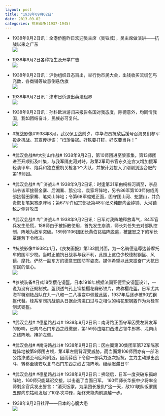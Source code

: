 ```yaml
---
layout: post
title: "1938年09月02日"
date: 2013-09-02
categories: 抗日战争(1937-1945)
---
```


<meta name="referrer" content="no-referrer" />

- 1938年9月2日讯：全港侨胞昨日欢迎吴主席（吴铁城），吴主席做演讲——抗战以来之广东 <br/><img src="https://ww2.sinaimg.cn/large/aca367d8jw1e88ic74re5j208v12otc5.jpg" />

- 1938年9月2日各种招生及开学广告 <br/><img src="https://ww3.sinaimg.cn/large/aca367d8jw1e88gpuhdhzj20jr0jmq6y.jpg" />

- 1938年9月2日讯：沪伪组织丑态百出，举行伪市民大会，出钱收买流氓乞丐充数，各商铺等故意倒悬伪旗 <br/><img src="https://ww4.sinaimg.cn/large/aca367d8jw1e88evihhjmj20ce0iegmy.jpg" />

- 1938年9月2日讯：津市日侨退出英法租界 <br/><img src="https://ww2.sinaimg.cn/large/aca367d8jw1e889o2md17j20720peta5.jpg" />

- 1938年9月2日讯：孙科欧洲游归来报告各国对我态度，除德意外，均同情我国，我如团结奋斗，民族必可复兴。 <br/><img src="https://ww2.sinaimg.cn/large/aca367d8jw1e887xnoiwnj20go1fy7e4.jpg" />

- #抗战影像#1938年8月，武汉保卫战前夕，中华海员抗敌后援号召海员们参军投身抗战。其宣传标语：“扫荡倭寇。好铁要打钉，好汉要当兵！” <br/><img src="https://ww2.sinaimg.cn/large/aca367d8jw1e885xgw7ivj20ci09gt9l.jpg" />

- #武汉会战##大别山作战# 1938年9月2日，第10师团进至黎家集，第13师团进至开顺街及叶集，与我军隔史河对峙。敌第2军司令官东久迩宫又增加援军轻装甲车、炮兵和独立重机关枪各1个大队，并按计划投入了刚刚到达合肥的第16师团。 

- #武汉会战# #广济战斗# 1938年9月2日讯：时逢第31军由桐梓河调至，李品仙令该军接替金寨、后湖寨、鹅公垴、袁家坪阵地，另令86军第103师何绍周部接替田家寨、笔架山阵地；令第68军缩短正面，固守团山河、蛇腰山，并负责恢复笔架寨原阵地；第67军许绍宗部及第48军张义纯部向金钟铺、大河铺敌之侧背攻击 

- #武汉会战# #广济战斗# 1938年9月2日讯：日军对我阵地释放毒气，84军官兵发生恐慌，188师由于被拆散使用，首先发生崩溃，师长刘任失去对部队控制，阵地为敌军突破。189师1106团团长黄伯铭临阵脱逃，被盛怒之下的军长覃连芳下令枪决。 

- #抗战影像#1938年1月，《良友画报》第133期封面，为一名骑德造尊达普摩托车的国军少校。当时正值抗日战事与我不利，此照上这位少校德制钢盔、风镜、摩托，俨然一副东方的德意志国防军姿态，媒体希望以此来振奋广大抗日军民的信心。 <br/><img src="https://ww1.sinaimg.cn/large/aca367d8jw1e87yz6gvosj209r0dwwg4.jpg" />

- #参战装备#日式18型樱花钢盔，日本1918年根据法国亚德里安钢盔设计，一说为没有正规制式。盔顶透气孔上铆接樱花瓣形铁片，故称樱花盔。日军尤其海军特别陆战队在九一八和一二八事变中佩戴此盔，1937年后逐步被90式钢盔代替。桂系军阀抗战前从日据台湾进口过与之相似的梅花型钢盔作为为桂军制式钢盔。 <br/><img src="https://ww4.sinaimg.cn/large/aca367d8jw1e87x8vbdpfj20c10zwwgc.jpg" />

- #武汉会战# #德星路战斗# 1938年9月2日讯：南浔路正面守军因受左翼友军的影响，已向乌石门东西之线撤退，第159师由隘口西进占领牛郎寨、龙南山之线阵地，掩护左侧。 

- #武汉会战# #南浔路战斗# 1938年9月2日讯：因左翼第30集团军第72军陈家垅阵地被第9师团占领，第4军左侧背深受威胁，而当面第106师团亦有一部沿公路渗透至马回岭附近。因而薛岳下令留一部兵力逐次抵抗，主力主动撤出战斗，转移至德安以北乌石门东西之线占领阵地，继续迟滞日军 

- #武汉会战# #德星路战斗# 1938年9月2日讯：拂晓后，日军一度突破东孤岭阵地，160师只能延迟交接，以击退了当面日军。 160师师长华振中少将率全师剩余官兵发出誓言：“消灭饭冢，为梁团长报仇!”这一天，敌101联队饭冢国五郎向东牯岭发起了10多次冲锋，始终未能向前逾越一步。 

- 1938年9月2日社评——日本的心腹大患 <br/><img src="https://ww1.sinaimg.cn/large/aca367d8jw1e87sbm8venj20go0rcwke.jpg" />

